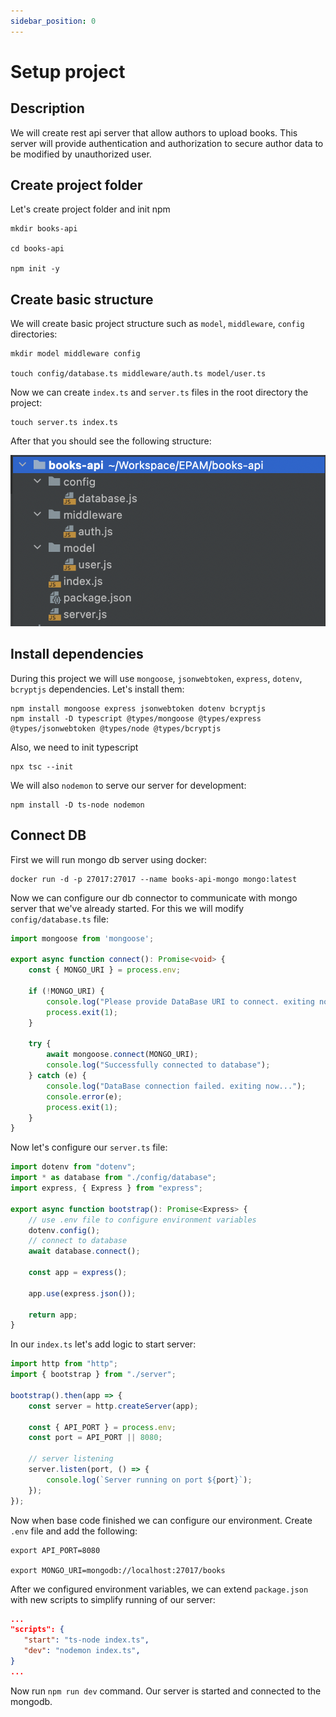 ```yaml
---
sidebar_position: 0
---
```

 
# Setup project
## Description
We will create rest api server that allow authors to upload books. This server will provide authentication and authorization to secure author data to be modified by unauthorized user.
## Create project folder
Let's create project folder and init npm
```shell
mkdir books-api

cd books-api

npm init -y
```
## Create basic structure

We will create basic project structure such as `model`, `middleware`, `config` directories:
```shell
mkdir model middleware config

touch config/database.ts middleware/auth.ts model/user.ts
```

Now we can create `index.ts` and `server.ts` files in the root directory the project:
```shell
touch server.ts index.ts
```

After that you should see the following structure:

![Project Structure](../img/structure.png)

## Install dependencies
During this project we will use `mongoose`, `jsonwebtoken`, `express`, `dotenv`, `bcryptjs` dependencies. Let's install them: 

```shell
npm install mongoose express jsonwebtoken dotenv bcryptjs
npm install -D typescript @types/mongoose @types/express @types/jsonwebtoken @types/node @types/bcryptjs
```

Also, we need to init typescript

```shell
npx tsc --init
```

We will also `nodemon` to serve our server for development:

```shell
npm install -D ts-node nodemon
```

## Connect DB
First we will run mongo db server using docker:

```shell
docker run -d -p 27017:27017 --name books-api-mongo mongo:latest
```
Now we can configure our db connector to communicate with mongo server that we've already started. For this we will modify `config/database.ts` file:

```ts
import mongoose from 'mongoose';

export async function connect(): Promise<void> {
    const { MONGO_URI } = process.env;

    if (!MONGO_URI) {
        console.log("Please provide DataBase URI to connect. exiting now...");
        process.exit(1);
    }

    try {
        await mongoose.connect(MONGO_URI);
        console.log("Successfully connected to database");
    } catch (e) {
        console.log("DataBase connection failed. exiting now...");
        console.error(e);
        process.exit(1);
    }
}
```

Now let's configure our `server.ts` file:
```ts
import dotenv from "dotenv";
import * as database from "./config/database";
import express, { Express } from "express";

export async function bootstrap(): Promise<Express> {
    // use .env file to configure environment variables
    dotenv.config();
    // connect to database
    await database.connect();

    const app = express();

    app.use(express.json());

    return app;
}
```

In our `index.ts` let's add logic to start server:
```ts
import http from "http";
import { bootstrap } from "./server";

bootstrap().then(app => {
    const server = http.createServer(app);

    const { API_PORT } = process.env;
    const port = API_PORT || 8080;

    // server listening
    server.listen(port, () => {
        console.log(`Server running on port ${port}`);
    });
});
```
Now when base code finished we can configure our environment. Create `.env` file and add the following:

```shell
export API_PORT=8080

export MONGO_URI=mongodb://localhost:27017/books
```

After we configured environment variables, we can extend `package.json` with new scripts to simplify running of our server:

```json
...
"scripts": {
   "start": "ts-node index.ts",
   "dev": "nodemon index.ts",
}
...
```

Now run `npm run dev` command. Our server is started and connected to the mongodb.

